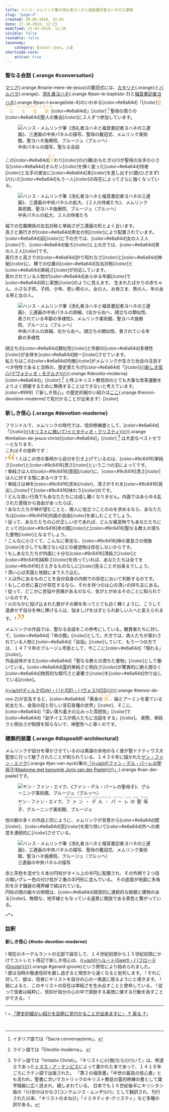 ```yaml
---
title: ハンス・メムリンク筆の洗礼者ヨハネと福音書記者ヨハネの三連画
slug: "page:4"
created: 20-06-2018, 15:01
date: 27-10-2018, 12:23
modified: 21-03-2019, 12:38
visible: false
routable: false
taxonomy:
    category: [saint-jean, ja]
shortcode-core:
    active: true
---
```

### 聖なる会話 {.orange #conversation}

[マリア][27]{.orange #marie-mere-de-jesus}の戴冠式には、[カタリナ](#catherine-d-alexandrie "アレクサンドリアのカタリナ"){.orange}と[バルバラ](#barbe){.orange}、[洗礼者ヨハネ](#jean-le-baptiste-2 "洗礼者ヨハネ"){.orange #jean-le-baptiste-3}と[福音書記者ヨハネ](#jean-l-evangeliste-3 "福音書記者ヨハネ"){.orange #jean-l-evangeliste-4}のいわゆる[color=#e6a64d]「[/color]<ruby style="color:#e6a64d;">聖なる会話<rp>(</rp><rt style="font-size: 70%;letter-spacing: 1px;color:#e6a64d;">サクラ・コンヴェルサツィオーネ</rt><rp>)</rp></ruby>[color=#e6a64d]」[/color] [^1] 聖母の周りの[color=#e6a64d]聖人の集会[/color]に２人ずつ参加しています。

<figure><picture>
<source
sizes="(max-width: 767px) 98vw, (min-width: 959px) 50vw, 86vw"
srcset="
/user/sites/docs/pages/01.home/06.bruges/01.hopital-saint-jean/01.saint-jean/04.saint-jean_4/sainte-conversation-280.webp 280w,
/user/sites/docs/pages/01.home/06.bruges/01.hopital-saint-jean/01.saint-jean/04.saint-jean_4/sainte-conversation-380.webp 380w,
/user/sites/docs/pages/01.home/06.bruges/01.hopital-saint-jean/01.saint-jean/04.saint-jean_4/sainte-conversation-480.webp 480w,
/user/sites/docs/pages/01.home/06.bruges/01.hopital-saint-jean/01.saint-jean/04.saint-jean_4/sainte-conversation-640.webp 640w,
/user/sites/docs/pages/01.home/06.bruges/01.hopital-saint-jean/01.saint-jean/04.saint-jean_4/sainte-conversation-840.webp 840w,
/user/sites/docs/pages/01.home/06.bruges/01.hopital-saint-jean/01.saint-jean/04.saint-jean_4/sainte-conversation-1280.webp 1280w,
/user/sites/docs/pages/01.home/06.bruges/01.hopital-saint-jean/01.saint-jean/04.saint-jean_4/sainte-conversation-1600.webp 1600w,
/user/sites/docs/pages/01.home/06.bruges/01.hopital-saint-jean/01.saint-jean/04.saint-jean_4/sainte-conversation-1920.webp 1920w"
type="image/webp" />
<img
src="/user/sites/docs/pages/01.home/06.bruges/01.hopital-saint-jean/01.saint-jean/04.saint-jean_4/sainte-conversation-640.jpg" title="ハンス・メムリンク筆《洗礼者ヨハネと福音書記者ヨハネの三連画》、三連画の中央パネルの描写、聖母の戴冠式、メムリンク美術館、聖ヨハネ施療院、ブルージュ（ブルッヘ）" alt="ハンス・メムリンク筆《洗礼者ヨハネと福音書記者ヨハネの三連画》、三連画の中央パネルの描写、聖母の戴冠式、メムリンク美術館、聖ヨハネ施療院、ブルージュ（ブルッヘ）" class="class-70-img"
sizes="(max-width: 767px) 98vw, (min-width: 959px) 50vw, 86vw"
srcset="
/user/sites/docs/pages/01.home/06.bruges/01.hopital-saint-jean/01.saint-jean/04.saint-jean_4/sainte-conversation-280.jpg 280w,
/user/sites/docs/pages/01.home/06.bruges/01.hopital-saint-jean/01.saint-jean/04.saint-jean_4/sainte-conversation-380.jpg 380w,
/user/sites/docs/pages/01.home/06.bruges/01.hopital-saint-jean/01.saint-jean/04.saint-jean_4/sainte-conversation-480.jpg 480w,
/user/sites/docs/pages/01.home/06.bruges/01.hopital-saint-jean/01.saint-jean/04.saint-jean_4/sainte-conversation-640.jpg 640w,
/user/sites/docs/pages/01.home/06.bruges/01.hopital-saint-jean/01.saint-jean/04.saint-jean_4/sainte-conversation-840.jpg 840w,
/user/sites/docs/pages/01.home/06.bruges/01.hopital-saint-jean/01.saint-jean/04.saint-jean_4/sainte-conversation-1280.jpg 1280w,
/user/sites/docs/pages/01.home/06.bruges/01.hopital-saint-jean/01.saint-jean/04.saint-jean_4/sainte-conversation-1600.jpg 1600w,
/user/sites/docs/pages/01.home/06.bruges/01.hopital-saint-jean/01.saint-jean/04.saint-jean_4/sainte-conversation-1920.jpg 1920w">
</picture><figcaption>中央パネルの描写、聖なる会話</figcaption></figure>

この[color=#e6a64d]<ruby style="color:#e6a64d;">交<rp>(</rp><rt style="color:#e6a64d;font-size: 70%;letter-spacing: 2px;">まじ</rt><rp>)</rp></ruby>わり[/color]の{r}趣(おもむき){/r}が聖母の左手の小さな[color=#e6a64d]オルガン[/color]を弾く座った[color=#e6a64d]侍者[/color]と左手の彼女に[color=#e6a64d]本[/color]を差し出す{r}跪(ひざまず){/r}いた[color=#e6a64d]もう一人[/color]の存在によってさらに強くなっている。

<figure><picture>
<source
sizes="(max-width: 767px) 98vw, (min-width: 959px) 50vw, 86vw"
srcset="
/user/sites/docs/pages/01.home/06.bruges/01.hopital-saint-jean/01.saint-jean/04.saint-jean_4/servants-vis-a-vis-280.webp 280w,
/user/sites/docs/pages/01.home/06.bruges/01.hopital-saint-jean/01.saint-jean/04.saint-jean_4/servants-vis-a-vis-380.webp 380w,
/user/sites/docs/pages/01.home/06.bruges/01.hopital-saint-jean/01.saint-jean/04.saint-jean_4/servants-vis-a-vis-480.webp 480w,
/user/sites/docs/pages/01.home/06.bruges/01.hopital-saint-jean/01.saint-jean/04.saint-jean_4/servants-vis-a-vis-640.webp 640w,
/user/sites/docs/pages/01.home/06.bruges/01.hopital-saint-jean/01.saint-jean/04.saint-jean_4/servants-vis-a-vis-840.webp 840w,
/user/sites/docs/pages/01.home/06.bruges/01.hopital-saint-jean/01.saint-jean/04.saint-jean_4/servants-vis-a-vis-1280.webp 1280w,
/user/sites/docs/pages/01.home/06.bruges/01.hopital-saint-jean/01.saint-jean/04.saint-jean_4/servants-vis-a-vis-1600.webp 1600w,
/user/sites/docs/pages/01.home/06.bruges/01.hopital-saint-jean/01.saint-jean/04.saint-jean_4/servants-vis-a-vis-1920.webp 1920w"
type="image/webp" />
<img
src="/user/sites/docs/pages/01.home/06.bruges/01.hopital-saint-jean/01.saint-jean/04.saint-jean_4/servants-vis-a-vis-640.jpg" title="ハンス・メムリンク筆《洗礼者ヨハネと福音書記者ヨハネの三連画》、三連画の中央パネルの拡大、《２人の侍者たち》、メムリンク美術館、聖ヨハネ施療院、ブルージュ（ブルッヘ）" alt="ハンス・メムリンク筆《洗礼者ヨハネと福音書記者ヨハネの三連画》、三連画の中央パネルの拡大、《２人の侍者たち》、メムリンク美術館、聖ヨハネ施療院、ブルージュ（ブルッヘ）" class="class-diane-img"
sizes="(max-width: 767px) 98vw, (min-width: 959px) 50vw, 86vw"
srcset="
/user/sites/docs/pages/01.home/06.bruges/01.hopital-saint-jean/01.saint-jean/04.saint-jean_4/servants-vis-a-vis-280.jpg 280w,
/user/sites/docs/pages/01.home/06.bruges/01.hopital-saint-jean/01.saint-jean/04.saint-jean_4/servants-vis-a-vis-380.jpg 380w,
/user/sites/docs/pages/01.home/06.bruges/01.hopital-saint-jean/01.saint-jean/04.saint-jean_4/servants-vis-a-vis-480.jpg 480w,
/user/sites/docs/pages/01.home/06.bruges/01.hopital-saint-jean/01.saint-jean/04.saint-jean_4/servants-vis-a-vis-640.jpg 640w,
/user/sites/docs/pages/01.home/06.bruges/01.hopital-saint-jean/01.saint-jean/04.saint-jean_4/servants-vis-a-vis-840.jpg 840w,
/user/sites/docs/pages/01.home/06.bruges/01.hopital-saint-jean/01.saint-jean/04.saint-jean_4/servants-vis-a-vis-1280.jpg 1280w,
/user/sites/docs/pages/01.home/06.bruges/01.hopital-saint-jean/01.saint-jean/04.saint-jean_4/servants-vis-a-vis-1600.jpg 1600w,
/user/sites/docs/pages/01.home/06.bruges/01.hopital-saint-jean/01.saint-jean/04.saint-jean_4/servants-vis-a-vis-1920.jpg 1920w">
</picture><figcaption>中央パネルの拡大、２人の侍者たち</figcaption></figure>

幅での位置関係の左右対称と単純さが三連画の形とよく合います。  
高さと奥行きが[color=#e6a64d]男女の別[/color]により配置されています。[color=#e6a64d]前[/color]と下の方では、[color=#e6a64d]女の人２人[/color]で、[color=#e6a64d]後ろ[/color]と上の方では、[color=#e6a64d]男の人２人[/color]です。  
奥行きと高さでの[color=#e6a64d]計り知れなさ[/color]と[color=#e6a64d]神秘[/color]に、横での位置の[color=#e6a64d]左右対称[/color]と[color=#e6a64d]単純さ[/color]が対応しています。   
表わされている人物が[color=#e6a64d]あらゆる年齢[/color]で[color=#e6a64d]同じ家族[/color]のように見えます。
生まれたばかりの赤ちゃん、小さな子供、子供、少年、若い男の人、女の人、お母さま、男の人、年のある男と女の人。

<figure><picture>
<source
sizes="(max-width: 767px) 98vw, (min-width: 959px) 50vw, 86vw"
srcset="
/user/sites/docs/pages/01.home/06.bruges/01.hopital-saint-jean/01.saint-jean/04.saint-jean_4/air-de-famille-280.webp 280w,
/user/sites/docs/pages/01.home/06.bruges/01.hopital-saint-jean/01.saint-jean/04.saint-jean_4/air-de-famille-380.webp 380w,
/user/sites/docs/pages/01.home/06.bruges/01.hopital-saint-jean/01.saint-jean/04.saint-jean_4/air-de-famille-480.webp 480w,
/user/sites/docs/pages/01.home/06.bruges/01.hopital-saint-jean/01.saint-jean/04.saint-jean_4/air-de-famille-640.webp 640w,
/user/sites/docs/pages/01.home/06.bruges/01.hopital-saint-jean/01.saint-jean/04.saint-jean_4/air-de-famille-840.webp 840w,
/user/sites/docs/pages/01.home/06.bruges/01.hopital-saint-jean/01.saint-jean/04.saint-jean_4/air-de-famille-1280.webp 1280w,
/user/sites/docs/pages/01.home/06.bruges/01.hopital-saint-jean/01.saint-jean/04.saint-jean_4/air-de-famille-1600.webp 1600w,
/user/sites/docs/pages/01.home/06.bruges/01.hopital-saint-jean/01.saint-jean/04.saint-jean_4/air-de-famille-1920.webp 1920w"
type="image/webp" />
<img
src="/user/sites/docs/pages/01.home/06.bruges/01.hopital-saint-jean/01.saint-jean/04.saint-jean_4/air-de-famille-640.jpg" title="ハンス・メムリンク筆《洗礼者ヨハネと福音書記者ヨハネの三連画》、三連画の中央パネルの詳細、《左から右へ、顔立ちの類似性、表されている年齢の多様性》、メムリンク美術館、聖ヨハネ施療院、ブルージュ（ブルッヘ）" alt="ハンス・メムリンク筆《洗礼者ヨハネと福音書記者ヨハネの三連画》、三連画の中央パネルの詳細、《左から右へ、顔立ちの類似性、表されている年齢の多様性》、メムリンク美術館、聖ヨハネ施療院、ブルージュ（ブルッヘ）" class="class-70-img"
sizes="(max-width: 767px) 98vw, (min-width: 959px) 50vw, 86vw"
srcset="
/user/sites/docs/pages/01.home/06.bruges/01.hopital-saint-jean/01.saint-jean/04.saint-jean_4/air-de-famille-280.jpg 280w,
/user/sites/docs/pages/01.home/06.bruges/01.hopital-saint-jean/01.saint-jean/04.saint-jean_4/air-de-famille-380.jpg 380w,
/user/sites/docs/pages/01.home/06.bruges/01.hopital-saint-jean/01.saint-jean/04.saint-jean_4/air-de-famille-480.jpg 480w,
/user/sites/docs/pages/01.home/06.bruges/01.hopital-saint-jean/01.saint-jean/04.saint-jean_4/air-de-famille-640.jpg 640w,
/user/sites/docs/pages/01.home/06.bruges/01.hopital-saint-jean/01.saint-jean/04.saint-jean_4/air-de-famille-840.jpg 840w,
/user/sites/docs/pages/01.home/06.bruges/01.hopital-saint-jean/01.saint-jean/04.saint-jean_4/air-de-famille-1280.jpg 1280w,
/user/sites/docs/pages/01.home/06.bruges/01.hopital-saint-jean/01.saint-jean/04.saint-jean_4/air-de-famille-1600.jpg 1600w,
/user/sites/docs/pages/01.home/06.bruges/01.hopital-saint-jean/01.saint-jean/04.saint-jean_4/air-de-famille-1920.jpg 1920w">
</picture><figcaption>中央パネルの詳細、左から右へ、顔立ちの類似性、表されている年齢の多様性</figcaption></figure>

顔立ちの[color=#e6a64d]類似性[/color]と年齢の[color=#e6a64d]多様性[/color]が全体を[color=#e6a64d]統一[/color]させています。  
私たちはこの[color=#e6a64d]均衡[/color]がメムリンクが生きた社会の注目すべき特性であると当時の、歴史家たちが[color=#e6a64d]「[/color][{r}新しき信心(デヴォティオ・モデルナ){/r}][31]{.orange #devotio-moderna}[color=#e6a64d]」[/color] [^2] と呼ぶキリスト教信仰のとても大事な改革運動をよりよく把握するために無視することはできないと考えています。  
[color=#999]（「新しき信心」の歴史的細かい紹介は[ここ][35]{.orange #renvoi-devotion-moderne}で見付かることが出来ます）[/color]

### 新しき信心 {.orange #devotion-moderne}

フランドルで、メムリンクの時代では、信仰修練書として、[color=#e6a64d]「[/color][{r}キリストに倣いて(イミタティオ・クリスティ){/r}][33]{.orange #imitation-de-jesus-christ}[color=#e6a64d]」[/color] [^4] は大変なベストセラーとなります。  
これはその抜粋です：  
! <span><svg xmlns="http://www.w3.org/2000/svg" width="22px" height="22px" viewBox="0 0 78 78" fill="#e6a64d" opacity="1"><path d="M76.5 9.0009L57.0898 32.605c-.88226 1.10283-.88226 1.54397-.88226 1.76454 0 1.10286 1.76455 3.30857 2.8674 4.632l13.0167 14.99877L61.50123 74.9545 50.4727 59.51456c-2.87047-3.97028-10.80793-15.88413-10.80793-19.19267 0-1.76458.6617-2.4263 6.6171-9.7051C60.8395 12.74754 63.04522 10.98297 70.98575 3.0455L76.5 9.00092zm-38.16172 0L18.9281 32.605c-.88228 1.10283-.88228 1.54397-.88228 1.76454 0 1.10286 1.76457 3.30857 2.86742 4.632L33.92688 54.0003 23.3395 74.9545 12.30793 59.51456C9.44053 55.54428 1.5 43.63043 1.5 40.3219c0-1.76458.6617-2.4263 6.6171-9.7051C22.67475 12.74754 24.88043 10.98297 32.82097 3.0455l5.51732 5.9554z"/></svg></span> 
! 人はこの世の事柄から自分を引き上げているのは、[color=#9c6416]単純さ[/color]と[color=#9c6416]清さ[/color]という二つの羽によってです。  
! 単純さは人の[color=#9c6416]意図[/color]に、[color=#9c6416]清さ[/color]は人に対する情にあるべきです。  
! 単純さは神を[color=#9c6416]求め[/color]、清さがそれを[color=#9c6416]見出し[/color]て[color=#9c6416]味わう[/color]のです。  
! どんな良い行為でもあなたたちには成し難くなりません。内面ではあらゆる乱された感情から自由があったらば、  
! あなたたちが神が望むことと、隣人に役立つことのみを求めるなら、あなたたちは[color=#9c6416]内面の自由[/color]を楽しむことでしょう。  
! 従って、あなたたちの心が正しいのであれば、どんな被造物でもあなたたちにとっての[color=#9c6416]命の鏡[/color]と[color=#9c6416]聖なる教えの満ちた書物[/color]となるでしょう。  
! こんなに小さくて、こんなに卑劣な、[color=#9c6416]神の善良さの現象[/color]を少しでも現さないほどの被造物は存在しないからです。  
! もしあなたたちが内面に十分な[color=#9c6416]清純さ[/color]と[color=#9c6416]純粋さ[/color]を持っていれば、あなたたちは全てを[color=#9c6416]さえぎるものなしに[/color]見ることが出来るでしょう。  
! 清い心は天国と地獄にまで入り込む。  
! 人は外にあるものごとを自分自身の内側での存在において判断するのです。  
! もしこの世に喜びが存在するなら、それを持つのは心の清いの持ち主にある。  
! 従って、どこかに苦悩や苦痛があるのなら、気がとがめるそのことに知られているのです。  
! 火のなかに投げ込まれた鉄がその錆を失ってとても白く輝くように、こうして 遠慮せず自分を神に捧げる人は、悩ましげをはぎとられ新しい人へと変えられます。
!  <span><svg xmlns="http://www.w3.org/2000/svg" width="22px" height="22px" viewBox="0 0 78 78" fill="#e6a64d" opacity="1"><path d="M1.5 68.9991L20.9102 45.395c.88226-1.10283.88226-1.54397.88226-1.76454 0-1.10286-1.76455-3.30857-2.8674-4.632L5.90836 23.9997 16.49877 3.0455 27.5273 18.48544c2.87047 3.97028 10.80793 15.88413 10.80793 19.19267 0 1.76458-.6617 2.4263-6.6171 9.7051C17.1605 65.25246 14.95478 67.01703 7.01425 74.9545L1.5 68.99908zm38.16172 0L59.0719 45.395c.88228-1.10283.88228-1.54397.88228-1.76454 0-1.10286-1.76457-3.30857-2.86742-4.632L44.07312 23.9997 54.6605 3.0455l11.03157 15.43992C68.55947 22.45572 76.5 34.36957 76.5 37.6781c0 1.76458-.6617 2.4263-6.6171 9.7051C55.32526 65.25246 53.11957 67.01703 45.17904 74.9545l-5.51732-5.9554z"/></svg></span>

メムリンクの作品では、聖なる会話をこの参考にしている。観賞者たちに対して、[color=#e6a64d]「命の鏡」[/color]として。片方では、病人たちが表わされている人物と[color=#e6a64d]「会話」[/color]していて、もう一つの方では、１４７９年のブルージュ市民として、今ここに[color=#e6a64d]「現れる」[/color]。  
作品自体がまた[color=#e6a64d]「聖なる教えの満ちた書物」[/color]として働いている。[color=#e6a64d]霊的単純さと明白さ[/color]が驚異的に絶え間なく[color=#e6a64d]物質的な精巧さと豪奢さ[/color]を[color=#e6a64d]作り出している[/color]。  

[{r=ja/nl}ディルク(Dirk)・(&#160;)ド(DE)・(&#160;)ヴォス(VOS){/r}][30]{.orange #renvoi-de-vos-2}が言及すると、[color=#e6a64d]「黄金の<ruby style="color:#e6a64d;">錦<rp>(</rp><rt style="font-size: 70%;letter-spacing: 1px;color:#e6a64d;">にしき</rt><rp>)</rp></ruby>、絹とアーミンを着ている処女たち、金箔の冠と珍しい宝石各種の世界」[/color]、そこに、[color=#e6a64d]「深い落ち着きの沁みった雰囲気」[/color]で[color=#e6a64d]「幼子イエスが病人たちに合図をする」[/color]。 
実際、単純さと明白さが制限を知らないで、神聖性へと導くのです。

### 建築的装置 {.orange #dispositif-architectural}

メムリンクが自分を導かさせているのは異論の余地のなく彼が聖ドナティウス大聖堂に行って魅了されたことが知られている、１４３６年に描かれた[ヤン・ファン・エイク][7]{.orange #jan-van-eyck}筆の[「{r=ja/nl}ファン・デル・パーレの聖母子(Madonna&#160;met&#160;kanunnik&#160;Joris&#160;van&#160;der&#160;Paele){/r}」][13]{.orange #van-der-paele}です。

<figure><picture>
<source
sizes="(max-width: 767px) 98vw, (min-width: 959px) 50vw, 86vw"
srcset="
/user/sites/docs/pages/01.home/06.bruges/01.hopital-saint-jean/01.saint-jean/04.saint-jean_4/van-der-paele-280.webp 280w,
/user/sites/docs/pages/01.home/06.bruges/01.hopital-saint-jean/01.saint-jean/04.saint-jean_4/van-der-paele-380.webp 380w,
/user/sites/docs/pages/01.home/06.bruges/01.hopital-saint-jean/01.saint-jean/04.saint-jean_4/van-der-paele-480.webp 480w,
/user/sites/docs/pages/01.home/06.bruges/01.hopital-saint-jean/01.saint-jean/04.saint-jean_4/van-der-paele-640.webp 640w,
/user/sites/docs/pages/01.home/06.bruges/01.hopital-saint-jean/01.saint-jean/04.saint-jean_4/van-der-paele-840.webp 840w,
/user/sites/docs/pages/01.home/06.bruges/01.hopital-saint-jean/01.saint-jean/04.saint-jean_4/van-der-paele-1280.webp 1280w,
/user/sites/docs/pages/01.home/06.bruges/01.hopital-saint-jean/01.saint-jean/04.saint-jean_4/van-der-paele-1600.webp 1600w,
/user/sites/docs/pages/01.home/06.bruges/01.hopital-saint-jean/01.saint-jean/04.saint-jean_4/van-der-paele-1920.webp 1920w"
type="image/webp" />
<img
src="/user/sites/docs/pages/01.home/06.bruges/01.hopital-saint-jean/01.saint-jean/04.saint-jean_4/van-der-paele-640.jpg" title="ヤン・ファン・エイク、《ファン・デル・パーレの聖母子》、グルーニング美術館、ブルージュ（ブルッヘ）" alt="ヤン・ファン・エイク、《ファン・デル・パーレの聖母子》、グルーニング美術館、ブルージュ（ブルッヘ）" class="class-40-img"
sizes="(max-width: 767px) 98vw, (min-width: 959px) 50vw, 86vw"
srcset="
/user/sites/docs/pages/01.home/06.bruges/01.hopital-saint-jean/01.saint-jean/04.saint-jean_4/van-der-paele-280.jpg 280w,
/user/sites/docs/pages/01.home/06.bruges/01.hopital-saint-jean/01.saint-jean/04.saint-jean_4/van-der-paele-380.jpg 380w,
/user/sites/docs/pages/01.home/06.bruges/01.hopital-saint-jean/01.saint-jean/04.saint-jean_4/van-der-paele-480.jpg 480w,
/user/sites/docs/pages/01.home/06.bruges/01.hopital-saint-jean/01.saint-jean/04.saint-jean_4/van-der-paele-640.jpg 640w,
/user/sites/docs/pages/01.home/06.bruges/01.hopital-saint-jean/01.saint-jean/04.saint-jean_4/van-der-paele-840.jpg 840w,
/user/sites/docs/pages/01.home/06.bruges/01.hopital-saint-jean/01.saint-jean/04.saint-jean_4/van-der-paele-1280.jpg 1280w,
/user/sites/docs/pages/01.home/06.bruges/01.hopital-saint-jean/01.saint-jean/04.saint-jean_4/van-der-paele-1600.jpg 1600w,
/user/sites/docs/pages/01.home/06.bruges/01.hopital-saint-jean/01.saint-jean/04.saint-jean_4/van-der-paele-1920.jpg 1920w">
</picture><figcaption>ヤン・ファン・エイク、<ruby lang="ja">ファン・デル・パーレの聖母子<rp>(</rp><rt lang="nl" style="color:#999;font-size: 70%;letter-spacing: 2px;">Madonna&#160;met&#160;kanunnik&#160;Joris&#160;van&#160;der&#160;Paele</rt><rp>)</rp></ruby>、グルーニング美術館、ブルージュ</figcaption></figure>

他の数の多くの作品と同じように、メムリンクが背景から[color=#e6a64d]壁[/color]、[color=#e6a64d]窓[/color]を取り除いて[color=#e6a64d]外への視覚を連続的に[/color]させている。

<figure><picture>
<source
sizes="(max-width: 767px) 98vw, (min-width: 959px) 50vw, 86vw"
srcset="
/user/sites/docs/pages/01.home/06.bruges/01.hopital-saint-jean/01.saint-jean/04.saint-jean_4/saint-jean_5-280.webp 280w,
/user/sites/docs/pages/01.home/06.bruges/01.hopital-saint-jean/01.saint-jean/04.saint-jean_4/saint-jean_5-380.webp 380w,
/user/sites/docs/pages/01.home/06.bruges/01.hopital-saint-jean/01.saint-jean/04.saint-jean_4/saint-jean_5-480.webp 480w,
/user/sites/docs/pages/01.home/06.bruges/01.hopital-saint-jean/01.saint-jean/04.saint-jean_4/saint-jean_5-640.webp 640w,
/user/sites/docs/pages/01.home/06.bruges/01.hopital-saint-jean/01.saint-jean/04.saint-jean_4/saint-jean_5-840.webp 840w,
/user/sites/docs/pages/01.home/06.bruges/01.hopital-saint-jean/01.saint-jean/04.saint-jean_4/saint-jean_5-1280.webp 1280w,
/user/sites/docs/pages/01.home/06.bruges/01.hopital-saint-jean/01.saint-jean/04.saint-jean_4/saint-jean_5-1600.webp 1600w,
/user/sites/docs/pages/01.home/06.bruges/01.hopital-saint-jean/01.saint-jean/04.saint-jean_4/saint-jean_5-1920.webp 1920w"
type="image/webp" />
<img
src="/user/sites/docs/pages/01.home/06.bruges/01.hopital-saint-jean/01.saint-jean/04.saint-jean_4/saint-jean_5-640.jpg" title="ハンス・メムリンク筆《洗礼者ヨハネと福音書記者ヨハネの三連画》、三連画の中央パネルの描写、聖母の戴冠式、メムリンク美術館、聖ヨハネ施療院、ブルージュ（ブルッヘ）" alt="ハンス・メムリンク筆《洗礼者ヨハネと福音書記者ヨハネの三連画》、三連画の中央パネルの描写、聖母の戴冠式、メムリンク美術館、聖ヨハネ施療院、ブルージュ（ブルッヘ）" class="class-70-img"
sizes="(max-width: 767px) 98vw, (min-width: 959px) 50vw, 86vw"
srcset="
/user/sites/docs/pages/01.home/06.bruges/01.hopital-saint-jean/01.saint-jean/04.saint-jean_4/saint-jean_5-280.jpg 280w,
/user/sites/docs/pages/01.home/06.bruges/01.hopital-saint-jean/01.saint-jean/04.saint-jean_4/saint-jean_5-380.jpg 380w,
/user/sites/docs/pages/01.home/06.bruges/01.hopital-saint-jean/01.saint-jean/04.saint-jean_4/saint-jean_5-480.jpg 480w,
/user/sites/docs/pages/01.home/06.bruges/01.hopital-saint-jean/01.saint-jean/04.saint-jean_4/saint-jean_5-640.jpg 640w,
/user/sites/docs/pages/01.home/06.bruges/01.hopital-saint-jean/01.saint-jean/04.saint-jean_4/saint-jean_5-840.jpg 840w,
/user/sites/docs/pages/01.home/06.bruges/01.hopital-saint-jean/01.saint-jean/04.saint-jean_4/saint-jean_5-1280.jpg 1280w,
/user/sites/docs/pages/01.home/06.bruges/01.hopital-saint-jean/01.saint-jean/04.saint-jean_4/saint-jean_5-1600.jpg 1600w,
/user/sites/docs/pages/01.home/06.bruges/01.hopital-saint-jean/01.saint-jean/04.saint-jean_4/saint-jean_5-1920.jpg 1920w">
</picture><figcaption>三連画の中央パネルの描写</figcaption></figure>

赤と茶色を混ぜた６本の円柱がタイル上の半円に配置され、その外側で２つ目の暗いグレー色の付け柱が２重の半円形に並んでいる。 
その底面が地面に多角形を示す舗装の境界線で結ばれている。  
円柱の間の縦々の隙間は、[color=#e6a64d]視覚的に連続的な跡蹟と建物のある[/color]、無限な、地平線ともなっている遠景に開放である景色と繋がっている。

=*=

### 註釈

#### 新しき信心 {#note-devotion-moderne}

! 現在のネーデルラントの北部で誕生して、１４世紀初頭から１５世紀初頭にかけてユトレヒト周辺で新しき信心は、[{r=ja/nl}ヘルート(Geert)・(&#160;)フローテ(Groote){/r}][33]{.orange #gerard-groote}という男性により始められました。  
! 彼は当時の敬虔信仰を厳し過ぎると現世から遠くなると批判します。
! それに対して、彼は、信者にキリストを自分の心の一奥底に居るようにと導きます。
! 彼によると、このキリストの存在は単純さを生み出すことと使命している。
! 従って信者は純粋に、信仰が自分の心の中で奨励する美徳に値する行動を為すことができる。
! <hr>
! + [「歴史的細かい紹介を註釈に見付かることが出来ますに」 ↑ 戻る ↑][36]」

<br>

[^1]: イタリア語では「Sacra&#160;conversazione」。

[^2]: ラテン語では「Devotio&#160;moderna」。

[^4]: ラテン語では「Imitatio&#160;Christi」。『キリストに{r}倣(なら){/r}いて』は、修道士であった[トマス・ア・ケンピス](https://ja.wikipedia.org/wiki/トマス・ア・ケンピス "https://ja.wikipedia.org/wiki/トマス・ア・ケンピス")によって書かれた本であって、１４１８年ごろにラテン語で出版された。  
「第２の福音書」「中世の最高の信心書」とも言われ、聖書に次いでカトリックのキリスト教徒の霊的修練の書として識字階級に広く読まれ、親しまれている。 日本でも１６世紀後半にキリシタン版の『{r}世のはかなさ(コンテムツス・ムンヂ){/r}』として翻訳され、刊行された以来、「キリストのまねび」「イミタティオ-クリスティ」など多種の訳がある。

[^6]: [生]1340.10. ドベンター・[没]1384.8.20. ドベンター
１４世紀末のオランダの神秘家，修道会「共同生活の兄弟団」Fratres&#160;de&#160;Vita&#160;Communiの創設者。オランダ語ではフローテ，ラテン語ではGerardus&#160;Magnus。近代敬虔主義の父。ヨーロッパ各地の大学でさまざまな学問を修めたが，１３７４年頃カルトゥジオ修道会士に会い回心。使徒的禁欲生活を求めて，自己の資産を放棄，修道生活に入る。７６年頃ユトレヒト教区の助祭に叙階され，説教者として活躍。「兄弟団」からはトマス・ア・ケンピスやニコラウス・クザーヌスらが出，グローテ自身，現在ア・ケンピスに帰せられている『キリストにならいて』De&#160;imitatione&#160;Christiの作者に擬せられたこともある。また彼の宗教的精神は，のちのルターに深い影響を与えた。
出典　ブリタニカ国際大百科事典 小項目事典ブリタニカ国際大百科事典

[7]: https://ja.wikipedia.org/wiki/ヤン・ファン・エイク "https://ja.wikipedia.org/wiki/ヤン・ファン・エイク"
[13]: https://ja.wikipedia.org/wiki/ファン・デル・パーレの聖母子 "https://ja.wikipedia.org/wiki/ファン・デル・パーレの聖母子"
[27]: https://ja.wikipedia.org/wiki/聖母マリア "https://ja.wikipedia.org/wiki/聖母マリア"
[30]: /bruges/hopital-saint-jean/saint-jean/page:1#de-vos "https://francois-vidit.com/docs/ja/bruges/hopital-saint-jean/saint-jean/page:1#de-vos"
[31]: https://fr.wikipedia.org/wiki/Devotio_moderna "https://fr.wikipedia.org/wiki/Devotio_moderna"
[33]: https://fr.wikipedia.org/wiki/Gérard_Groote "https://fr.wikipedia.org/wiki/Gérard_Groote"
[34]: https://ja.wikipedia.org/wiki/キリストに倣いて "https://ja.wikipedia.org/wiki/キリストに倣いて"
[35]: #note-devotion-moderne "「新しき信心」運動を紹介する註釈"
[36]: #renvoi-devotion-moderne "「新しき信心」運動の送り返し"